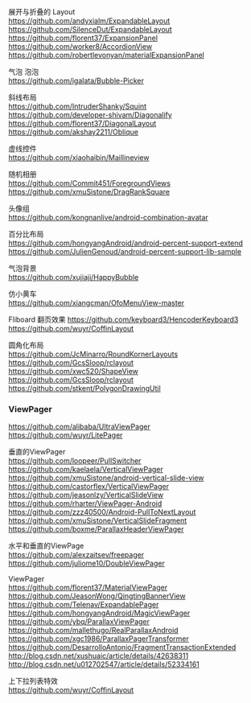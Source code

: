展开与折叠的 Layout  
https://github.com/andyxialm/ExpandableLayout  
https://github.com/SilenceDut/ExpandableLayout  
https://github.com/florent37/ExpansionPanel  
https://github.com/worker8/AccordionView  
https://github.com/robertlevonyan/materialExpansionPanel  

气泡  泡泡  
https://github.com/igalata/Bubble-Picker  


斜线布局  
https://github.com/IntruderShanky/Squint  
https://github.com/developer-shivam/Diagonalify  
https://github.com/florent37/DiagonalLayout  
https://github.com/akshay2211/Oblique  

虚线控件  
https://github.com/xiaohaibin/Maillineview  


随机相册  
https://github.com/Commit451/ForegroundViews  
https://github.com/xmuSistone/DragRankSquare  

头像组  
https://github.com/kongnanlive/android-combination-avatar  

百分比布局  
https://github.com/hongyangAndroid/android-percent-support-extend  
https://github.com/JulienGenoud/android-percent-support-lib-sample    


气泡背景   
https://github.com/xujiaji/HappyBubble  

仿小黄车  
https://github.com/xiangcman/OfoMenuView-master  


Fliboard 翻页效果
https://github.com/keyboard3/HencoderKeyboard3
https://github.com/wuyr/CoffinLayout  


圆角化布局  
https://github.com/JcMinarro/RoundKornerLayouts  
https://github.com/GcsSloop/rclayout  
https://github.com/xwc520/ShapeView    
https://github.com/GcsSloop/rclayout  
https://github.com/stkent/PolygonDrawingUtil  

### ViewPager  
https://github.com/alibaba/UltraViewPager  
https://github.com/wuyr/LitePager  

垂直的ViewPager  
https://github.com/loopeer/PullSwitcher  
https://github.com/kaelaela/VerticalViewPager  
https://github.com/xmuSistone/android-vertical-slide-view  
https://github.com/castorflex/VerticalViewPager  
https://github.com/jeasonlzy/VerticalSlideView  
https://github.com/rharter/ViewPager-Android  
https://github.com/zzz40500/Android-PullToNextLayout  
https://github.com/xmuSistone/VerticalSlideFragment  
https://github.com/boxme/ParallaxHeaderViewPager  


水平和垂直的ViewPage  
https://github.com/alexzaitsev/freepager  
https://github.com/juliome10/DoubleViewPager  

ViewPager  
https://github.com/florent37/MaterialViewPager  
https://github.com/JeasonWong/QingtingBannerView  
https://github.com/Telenav/ExpandablePager  
https://github.com/hongyangAndroid/MagicViewPager  
https://github.com/ybq/ParallaxViewPager  
https://github.com/mallethugo/RealParallaxAndroid  
https://github.com/xgc1986/ParallaxPagerTransformer  
https://github.com/DesarrolloAntonio/FragmentTransactionExtended  
http://blog.csdn.net/xushuaic/article/details/42638311  
http://blog.csdn.net/u012702547/article/details/52334161    

上下拉列表特效  
https://github.com/wuyr/CoffinLayout  


